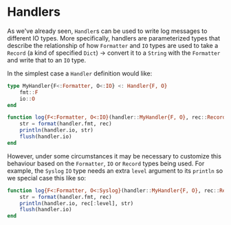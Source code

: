 # Handlers

As we've already seen, `Handler`s can be used to write log messages to different IO types. More specifically, handlers are parameterized types that describe the relationship of how `Formatter` and `IO` types are used to take a `Record` (a kind of specified `Dict`) -> convert it to a `String` with the `Formatter` and write that to an `IO` type.

In the simplest case a `Handler` definition would like:
```julia
type MyHandler{F<:Formatter, O<:IO} <: Handler{F, O}
    fmt::F
    io::O
end

function log{F<:Formatter, O<:IO}(handler::MyHandler{F, O}, rec::Record)
    str = format(handler.fmt, rec)
    println(handler.io, str)
    flush(handler.io)
end
```

However, under some circumstances it may be necessary to customize this
behaviour based on the `Formatter`, `IO` or `Record` types being used.
For example, the `Syslog` `IO` type needs an extra `level` argument to
its `println` so we special case this like so:
```julia
function log{F<:Formatter, O<:Syslog}(handler::MyHandler{F, O}, rec::Record)
    str = format(handler.fmt, rec)
    println(handler.io, rec[:level], str)
    flush(handler.io)
end
```
